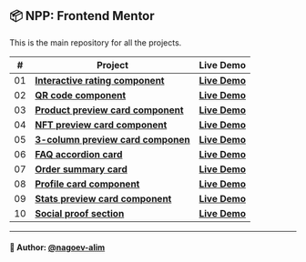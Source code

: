 ## 📦 NPP: Frontend Mentor

This is the main repository for all the projects.


| #   | Project                                                                                                                                      | Live Demo                                                                                                       |
|-----|----------------------------------------------------------------------------------------------------------------------------------------------|-----------------------------------------------------------------------------------------------------------------|
| 01  | [**Interactive rating component**](https://github.com/nagoev-alim/npp-frontend-mentor/tree/master/projects/interactive-rating-component/src) | [**Live Demo**](https://npp-frontend-mentor.vercel.app/projects/interactive-rating-component/dist/index.html)   |
| 02  | [**QR code component**](https://github.com/nagoev-alim/npp-frontend-mentor/tree/master/projects/qr-code-component/src)                       | [**Live Demo**](https://npp-frontend-mentor.vercel.app/projects/qr-code-component/dist/index.html)              |
| 03  | [**Product preview card component**](https://github.com/nagoev-alim/npp-frontend-mentor/tree/master/projects/product-preview-card-component) | [**Live Demo**](https://npp-frontend-mentor.vercel.app/projects/product-preview-card-component/dist/index.html) |
| 04  | [**NFT preview card component**](https://github.com/nagoev-alim/npp-frontend-mentor/tree/master/projects/nft-preview-card-component/src)     | [**Live  Demo**](https://npp-frontend-mentor.vercel.app/projects/nft-preview-card-component/dist/index.html)    |
| 05  | [**3-column preview card componen**](https://github.com/nagoev-alim/npp-frontend-mentor/tree/master/projects/3-column-preview-card-component/src)     | [**Live  Demo**](https://npp-frontend-mentor.vercel.app/projects/3-column-preview-card-component/dist/index.html)    |
| 06  | [**FAQ accordion card**](https://github.com/nagoev-alim/npp-frontend-mentor/tree/master/projects/faq-accordion-card/src)     | [**Live  Demo**](https://npp-frontend-mentor.vercel.app/projects/faq-accordion-card/dist/index.html)    |
| 07  | [**Order summary card**](https://github.com/nagoev-alim/npp-frontend-mentor/tree/master/projects/order-summary-component/src)     | [**Live  Demo**](https://npp-frontend-mentor.vercel.app/projects/order-summary-component/dist/index.html)    |
| 08  | [**Profile card component**](https://github.com/nagoev-alim/npp-frontend-mentor/tree/master/projects/profile-card-component/src)     | [**Live  Demo**](https://npp-frontend-mentor.vercel.app/projects/profile-card-component/dist/index.html)    |
| 09  | [**Stats preview card component**](https://github.com/nagoev-alim/npp-frontend-mentor/tree/master/projects/stats-preview-card-component/src)     | [**Live  Demo**](https://npp-frontend-mentor.vercel.app/stats-preview-card-component/dist/index.html)    |
| 10  | [**Social proof section**](https://github.com/nagoev-alim/npp-frontend-mentor/tree/master/projects/social-proof-section/src)     | [**Live  Demo**](https://npp-frontend-mentor.vercel.app/projects/social-proof-section/dist/index.html)    |

-----
#### 🙌 Author: [@nagoev-alim](https://github.com/nagoev-alim)